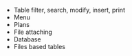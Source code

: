 - Table filter, search, modify, insert, print
- Menu
- Plans
- File attaching
- Database 
- Files based tables
